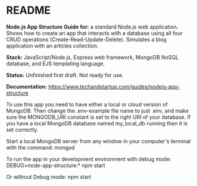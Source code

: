 # README

**Node.js App Structure Guide for:**  a standard Node.js web application. Shows how to create an app that interacts with a database using all four CRUD operations (Create-Read-Update-Delete). Simulates a blog application with an articles collection. 

**Stack:** JavaScript/Node.js, Express web framework, MongoDB NoSQL database, and EJS templating language.  

**Status:** Unfinished first draft. Not ready for use.

**Documentation:** https://www.techandstartup.com/guides/nodejs-app-structure

To use this app you need to have either a local or cloud version of MongoDB. 
Then change the .env-example file name to just .env, and make sure the MONGODB_URI constant is set to the right URI of your database. If you have a local MongoDB database named my_local_db running then it is set correctly.

Start a local MongoDB server from any window in your computer's terminal with the command:
mongod

To run the app in your development environment with debug mode:  
DEBUG=node-app-structure:* npm start

Or without Debug mode: 
npm start